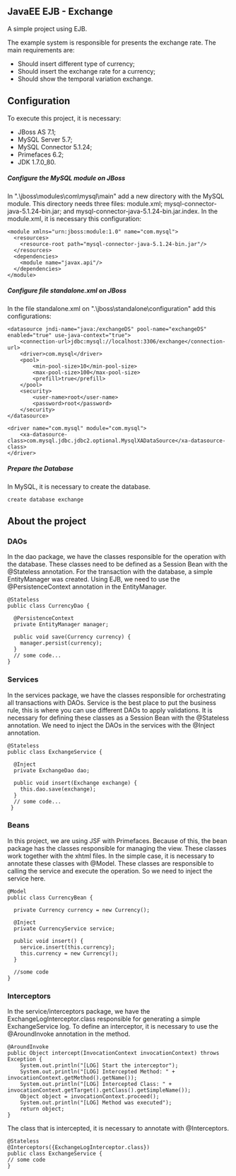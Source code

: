 ## JavaEE EJB - Exchange
A simple project using EJB.

The example system is responsible for presents the exchange rate. The main requirements are:
- Should insert different type of currency;
- Should insert the exchange rate for a currency;
- Should show the temporal variation exchange.

## Configuration
To execute this project, it is necessary:
- JBoss AS 7.1;
- MySQL Server 5.7;
- MySQL Connector 5.1.24;
- Primefaces 6.2;
- JDK 1.7.0_80.

##### Configure the MySQL module on JBoss
In ".\jboss\modules\com\mysql\main" add a new directory with the MySQL module. This directory needs three files: module.xml; mysql-connector-java-5.1.24-bin.jar; and mysql-connector-java-5.1.24-bin.jar.index. In the module.xml, it is necessary this configuration:
```	
<module xmlns="urn:jboss:module:1.0" name="com.mysql">
  <resources>
    <resource-root path="mysql-connector-java-5.1.24-bin.jar"/>
  </resources>
  <dependencies>
    <module name="javax.api"/>
  </dependencies>
</module>
```

##### Configure file standalone.xml on JBoss
In the file standalone.xml on ".\jboss\standalone\configuration" add this configurations:
```
<datasource jndi-name="java:/exchangeDS" pool-name="exchangeDS" enabled="true" use-java-context="true">
    <connection-url>jdbc:mysql://localhost:3306/exchange</connection-url>
    <driver>com.mysql</driver>
    <pool>
        <min-pool-size>10</min-pool-size>
        <max-pool-size>100</max-pool-size>
        <prefill>true</prefill>
    </pool>
    <security>
        <user-name>root</user-name>
        <password>root</password>
    </security>
</datasource>
```

```
<driver name="com.mysql" module="com.mysql">
    <xa-datasource-class>com.mysql.jdbc.jdbc2.optional.MysqlXADataSource</xa-datasource-class>
</driver>
```

##### Prepare the Database
In MySQL, it is necessary to create the database. 
```
create database exchange
```

## About the project

### DAOs
In the dao package, we have the classes responsible for the operation with the database. These classes need to be defined as a Session Bean with the @Stateless annotation. For the transaction with the database, a simple EntityManager was created. Using EJB, we need to use the @PersistenceContext annotation in the EntityManager.
```
@Stateless
public class CurrencyDao {

  @PersistenceContext
  private EntityManager manager;
	
  public void save(Currency currency) {
    manager.persist(currency);
  }
  // some code...
}
```

### Services
In the services package, we have the classes responsible for orchestrating all transactions with DAOs. Service is the best place to put the business rule, this is where you can use different DAOs to apply validations.
It is necessary for defining these classes as a Session Bean with the @Stateless annotation. We need to inject the DAOs in the services with the @Inject annotation.
```
@Stateless
public class ExchangeService {

  @Inject
  private ExchangeDao dao;

  public void insert(Exchange exchange) {
    this.dao.save(exchange);
  }
  // some code...
 }
```

### Beans
In this project, we are using JSF with Primefaces. Because of this, the bean package has the classes responsible for managing the view. These classes work together with the xhtml files.
In the simple case, it is necessary to annotate these classes with @Model. These classes are responsible to calling the service and execute the operation. So we need to inject the service here.

```
@Model
public class CurrencyBean {

  private Currency currency = new Currency();

  @Inject
  private CurrencyService service;
	
  public void insert() {
    service.insert(this.currency);
    this.currency = new Currency();
  }
  
  //some code
}
```
### Interceptors
In the service/interceptors package, we have the ExchangeLogInterceptor.class responsible for generating a simple ExchangeService log. To define an interceptor, it is necessary to use the @AroundInvoke annotation in the method.
```
@AroundInvoke
public Object intercept(InvocationContext invocationContext) throws Exception {
	System.out.println("[LOG] Start the interceptor");
	System.out.println("[LOG] Intercepted Method: " + invocationContext.getMethod().getName());
	System.out.println("[LOG] Intercepted Class: " + invocationContext.getTarget().getClass().getSimpleName());
	Object object = invocationContext.proceed();
	System.out.println("[LOG] Method was executed");
	return object;
}
```
The class that is intercepted, it is necessary to annotate with @Interceptors.
 ```
@Stateless
@Interceptors({ExchangeLogInterceptor.class})
public class ExchangeService {
// some code
}
```


